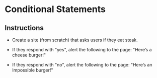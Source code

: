 # Conditional Statements

## Instructions

* Create a site (from scratch) that asks users if they eat steak.

* If they respond with "yes", alert the following to the page: "Here’s a cheese burger!"

* If they respond with "no", alert the following to the page: "Here’s an Impossible burger!"

